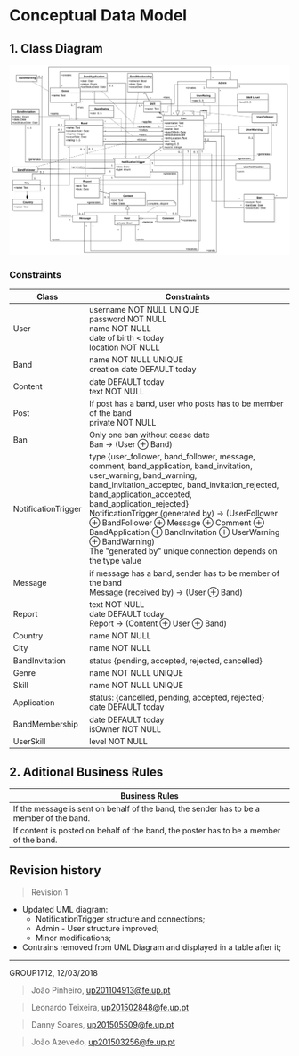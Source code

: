 # Conceptual Data Model

## 1. Class Diagram
![Class Diagram](../Images/uml/model.svg)

### Constraints
| Class | Constraints |
| ---|---|
| User               | username NOT NULL UNIQUE <br> password NOT NULL <br> name NOT NULL <br> date of birth < today <br> location NOT NULL |
| Band               | name NOT NULL UNIQUE <br> creation date DEFAULT today |
| Content            | date DEFAULT today <br> text NOT NULL |
| Post               | If post has a band, user who posts has to be member of the band <br> private NOT NULL |
| Ban                | Only one ban without cease date <br> Ban → (User ⊕ Band) |
| NotificationTrigger| type {user_follower, band_follower, message, comment, band_application, band_invitation, user_warning, band_warning, band_invitation_accepted, band_invitation_rejected, band_application_accepted, band_application_rejected} <br> NotificationTrigger (generated by) → (UserFollower ⊕ BandFollower ⊕ Message ⊕ Comment ⊕ BandApplication ⊕ BandInvitation ⊕ UserWarning ⊕ BandWarning) <br> The "generated by" unique connection depends on the type value |
| Message            | if message has a band, sender has to be member of the band <br> Message (received by) → (User ⊕ Band) |
| Report             | text NOT NULL <br> date DEFAULT today <br> Report → (Content ⊕ User ⊕ Band)|
| Country            | name NOT NULL |
| City               | name NOT NULL |
| BandInvitation     | status {pending, accepted, rejected, cancelled} |
| Genre              | name NOT NULL UNIQUE |
| Skill              | name NOT NULL UNIQUE |
| Application        | status: {cancelled, pending, accepted, rejected} <br> date DEFAULT today |
| BandMembership     | date DEFAULT today <br> isOwner NOT NULL |
| UserSkill          | level NOT NULL |


## 2. Aditional Business Rules

| Business Rules                                                                           |
| ---------------------------------------------------------------------------------------- |
| If the message is sent on behalf of the band, the sender has to be a member of the band. |
| If content is posted on behalf of the band, the poster has to be a member of the band.   |


## Revision history

> Revision 1
 * Updated UML diagram:
    * NotificationTrigger structure and connections;
    * Admin - User structure improved;
    * Minor modifications;
 * Contrains removed from UML Diagram and displayed in a table after it;

***

GROUP1712, 12/03/2018

> João Pinheiro, up201104913@fe.up.pt

> Leonardo Teixeira, up201502848@fe.up.pt

> Danny Soares, up201505509@fe.up.pt

> João Azevedo, up201503256@fe.up.pt
